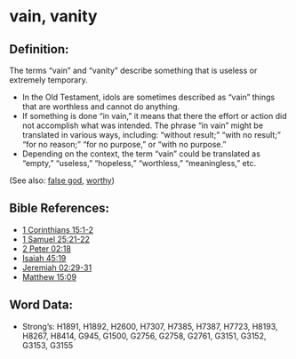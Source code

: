 # vain, vanity

## Definition:

The terms “vain” and “vanity” describe something that is useless or extremely temporary.

* In the Old Testament, idols are sometimes described as “vain” things that are worthless and cannot do anything.
* If something is done “in vain,” it means that there the effort or action did not accomplish what was intended. The phrase “in vain” might be translated in various ways, including: “without result;” “with no result;” “for no reason;” “for no purpose,” or “with no purpose.”
* Depending on the context, the term “vain” could be translated as “empty,” “useless,” “hopeless,” “worthless,” “meaningless,” etc.

(See also: [false god](../kt/falsegod.md), [worthy](../kt/worthy.md))

## Bible References:

* [1 Corinthians 15:1-2](rc://en/tn/help/1co/15/01)
* [1 Samuel 25:21-22](rc://en/tn/help/1sa/25/21)
* [2 Peter 02:18](rc://en/tn/help/2pe/02/18)
* [Isaiah 45:19](rc://en/tn/help/isa/45/19)
* [Jeremiah 02:29-31](rc://en/tn/help/jer/02/29)
* [Matthew 15:09](rc://en/tn/help/mat/15/09)

## Word Data:

* Strong’s: H1891, H1892, H2600, H7307, H7385, H7387, H7723, H8193, H8267, H8414, G945, G1500, G2756, G2758, G2761, G3151, G3152, G3153, G3155
